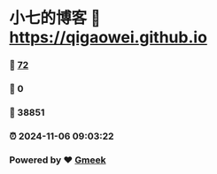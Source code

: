 # 小七的博客 :link: https://qigaowei.github.io 
### :page_facing_up: [72](https://qigaowei.github.io/tag.html) 
### :speech_balloon: 0 
### :hibiscus: 38851 
### :alarm_clock: 2024-11-06 09:03:22 
### Powered by :heart: [Gmeek](https://github.com/Meekdai/Gmeek)
